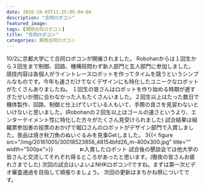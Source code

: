 ```yaml
---
date: 2016-10-05T11:25:05-04:00
description: "合同ロボコン"
featured_image: 
tags: [関西合同ロボコン]
title: "合同ロボコン"
categories: 関西合同ロボコン
---
```


10/2に京都大学にて合同ロボコンが開催されました。
Robohanからは１回生から３回生まで制御、回路、機構班問わず新人部門と玄人部門に参加しました。
競技内容は各個人がライントレースロボットを作ってタイムを競うというシンプルなものです。今年も速さだけでなくデザインにも特化したユニークなロボットがたくさんありましたね。
１回生の皆さんはロボットを作り始める時期が遅すぎたせいか間に合わなかった人もたくさんいました。２回生以上はたった数日で機体製作、回路、制御と仕上げていている人もいて、手際の良さを見習わないといけないと思いました。(Robohanの２回生以上はゴールの速さというより、エンターテイメント性に特化した方々がたくさん見受けられました)
試合結果は組織票参加者の投票のおかげで堀口さんのロボットがデザイン部門で入賞しました。景品は焼き秋刀魚のぬいぐるみを見事Getしました。
3{{< figure src="/img/20161005/30018523856_48154bfd26_m-400x300.jpg" title="" width="500px">}}　　　　　⇇入賞したロボット
試合後の懇談会では他大学の皆さんと交流してそれぞれ得るところがあったと思います。(徹夜の皆さんお疲れさまでした)
次回の試合はいよいよNHKロボコン!!ですね。まずは第一次ビデオ審査通過を目指して頑張りましょう。
次回の更新はまちかね祭についてです。
